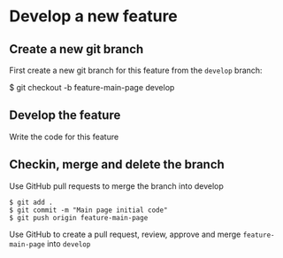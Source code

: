 # Develop a new feature

## Create a new git branch

First create a new git branch for this feature from the `develop` branch:  

$ git checkout -b feature-main-page develop

## Develop the feature

Write the code for this feature

## Checkin, merge and delete the branch

Use GitHub pull requests to merge the branch into develop

```
$ git add .
$ git commit -m "Main page initial code"
$ git push origin feature-main-page
```

Use GitHub to create a pull request, review, approve and merge `feature-main-page` into `develop`

